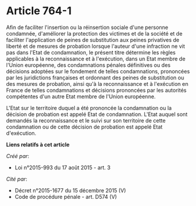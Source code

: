# Article 764-1

Afin de faciliter l'insertion ou la réinsertion sociale d'une personne condamnée, d'améliorer la protection des victimes et
de la société et de faciliter l'application de peines de substitution aux peines privatives de liberté et de mesures de
probation lorsque l'auteur d'une infraction ne vit pas dans l'Etat de condamnation, le présent titre détermine les règles
applicables à la reconnaissance et à l'exécution, dans un Etat membre de l'Union européenne, des condamnations pénales
définitives ou des décisions adoptées sur le fondement de telles condamnations, prononcées par les juridictions françaises et
ordonnant des peines de substitution ou des mesures de probation, ainsi qu'à la reconnaissance et à l'exécution en France de
telles condamnations et décisions prononcées par les autorités compétentes d'un autre Etat membre de l'Union européenne. 

L'Etat sur le territoire duquel a été prononcée la condamnation ou la décision de probation est appelé Etat de condamnation.
L'Etat auquel sont demandés la reconnaissance et le suivi sur son territoire de cette condamnation ou de cette décision de
probation est appelé Etat d'exécution.

**Liens relatifs à cet article**

_Créé par_:

  - Loi n°2015-993 du 17 août 2015 - art. 3

_Cité par_:

  - Décret n°2015-1677 du 15 décembre 2015 (V)
  - Code de procédure pénale - art. D574 (V)
